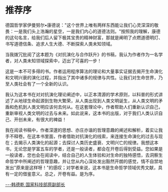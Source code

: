 # 推荐序

德国哲学家伊曼努尔•康德说："这个世界上唯有两样东西能让我们心灵深深的敬畏：一是我们头上浩瀚的星空，一是我们内心的道德法则。"按照我的理解，康德的这句名言，给我们后人留下极其宝贵的精神财富，那就是阐明了点燃道德明灯、书写道德信条、追求人生大德、不断探索人类未知领域。

当我拨冗批阅了这本题为《对抗演化与合作跃升》的书稿，我认为作者作为一名学者，对人类未知领域探索中，迈出了可喜的一步！

这是一本不可多得的书。作者运用程序算法的理论和大量事实证据去揭开生命演化和文明兴衰的演化过程，并指出了其中诸多的规律与共性。让我们对生命世界，乃至人类社会有了一个全新的认识。

我认为这本书在对对抗演化理论阐述中，以正本清源的学术原则，以科普的形式讲述了从地球生命起源到生物大繁荣，从人类出现到人类文明诞生，从人类文明的矛盾和危机到人类文明应该何去何从。在这套理论中，作者帮助人们重新认识自己，重新审视人类文明的过去与未来。如此说来，这本书的出版，对于我们人类认识自己、开创未来，有很大的裨益！

我在阅读书稿中，作者深邃的思想、亦庄亦谐的哲理意趣的阐述和解析，着实让我手不释卷。在这本书里面，作者借助对抗演化的线索，来连接生命演化的过去与现在；去揭示人类演化的起源；去探讨人类历史盛衰、文明兴亡的规律。我想这本书，无论您是学富五车的学者，还是一般读者，都会在开卷后得到受益。您如果是一般读者，您也会在阅读中，结合自己的人生体验和对生命的独特感悟，去洞察生命哲学中所阐述的哲理意趣，并让您从内心深处发出豁然开朗的感觉，情不自禁地发出"原来是这样呀！"的感叹；对学者来说，这本书是生命哲学领域优秀文献，具有一定的借鉴意义。总之，开卷有益。是为序。

[---韩德乾 国家科技部原副部长]()

